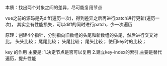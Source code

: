 本质：找出两个对象之间的差异，尽可能复用节点

vue之前的源码是先diff(遍历一次)，得到差异之后再进行patch进行更新(遍历一次)，
其实会有性能损失，可以diff的同时进行patch，少一次遍历

原理：创建4个指针，分别指向旧数组的头尾和新数组的头尾，然后进行交叉对比。
头头比较；
尾尾比较；
头尾比较；
尾头比较；
使用key时的比较；

key 的作用 主要是:
1.决定节点是否可以复用
2.建立key-index的索引,主要是替代遍历，提升性能
